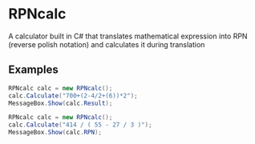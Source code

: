 # RPNcalc
A calculator built in C# that translates mathematical expression into RPN (reverse polish notation) and calculates it during translation

## Examples
```csharp
RPNcalc calc = new RPNcalc();
calc.Calculate("700+(2-4/2+(6))*2");
MessageBox.Show(calc.Result);
```

```csharp
RPNcalc calc = new RPNcalc();
calc.Calculate("414 / ( 55 - 27 / 3 )");
MessageBox.Show(calc.RPN);
```

